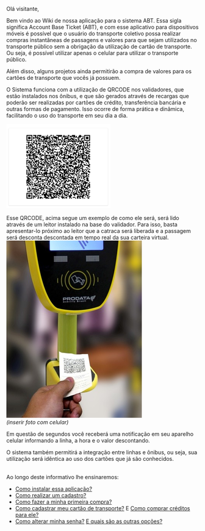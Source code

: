 Olá visitante,

Bem vindo ao Wiki de nossa aplicação para o sistema ABT.
Essa sigla significa Account Base Ticket (ABT), e com esse aplicativo para dispositivos móveis é possível que o usuário do transporte coletivo possa realizar compras instantâneas de passagens e valores para que sejam utilizados no transporte público sem a obrigação da utilização de cartão de transporte. Ou seja, é possível utilizar apenas o celular para utilizar o transporte público.

Além disso, alguns projetos ainda permitirão a compra de valores para os cartões de transporte que vocês já possuem. 

O Sistema funciona com a utilização de QRCODE nos validadores, que estão instalados nos ônibus, e que são gerados através de recargas que poderão ser realizadas por cartões de crédito, transferência bancária e outras formas de pagamento. Isso ocorre de forma prática e dinâmica, facilitando o uso do transporte em seu dia a dia.

[![image.png](/.attachments/image-3f8904f9-e1dc-4554-86ff-e8eee41ec3d4.png)](https://pt.wikipedia.org/wiki/C%C3%B3digo_QR)<br>

Esse QRCODE, acima segue um exemplo de como ele será, será lido através de um leitor instalado na base do validador. Para isso, basta apresentar-lo próximo ao leitor que a catraca será liberada e a passagem será desconta descontada em tempo real da sua carteira virtual.<br>
[![image.png](/.attachments/image-40185a6f-5bfb-4f5b-81c0-3759548511d7.png)](http://www.prodatamobility.com.br/solucoes/?lang=en#sbe)<br>_(inserir foto com celular)_



Em questão de segundos você receberá uma notificação em seu aparelho celular informando a linha, a hora e o valor descontando. 

O sistema também permitirá a integração entre linhas e ônibus, ou seja, sua utilização será idêntica ao uso dos cartões que já são conhecidos.<br><br>




Ao longo deste informativo lhe ensinaremos:

- [Como instalar essa aplicação?](/ABT-%2D-app-para-uso-no-transporte-público/1.-Como-instalar-o-ABT-em-meu-celular?)
- [Como realizar um cadastro?](/ABT-%2D-app-para-uso-no-transporte-público/2.-Cadastrando-sua-conta-de-acesso)
- [Como fazer a minha primeira compra?](/ABT-%2D-app-para-uso-no-transporte-público/3.-Primeira-compra)
- [Como cadastrar meu cartão de transporte?](/ABT-%2D-app-para-uso-no-transporte-público/6.-Cadastrando-um-cartão-de-transporte) E [Como comprar créditos para ele?](/ABT-%2D-app-para-uso-no-transporte-público/6.-Cadastrando-um-cartão-de-transporte/6.1-Comprando-para-um-cartão-de-transporte)
- [Como alterar minha senha?](/ABT-%2D-app-para-uso-no-transporte-público/7.-Outras-funcionalidades-da-aplicação/7.1.-Trocar-de-senha) [E quais são as outras opções?](/ABT-%2D-app-para-uso-no-transporte-público/7.-Outras-funcionalidades-da-aplicação)